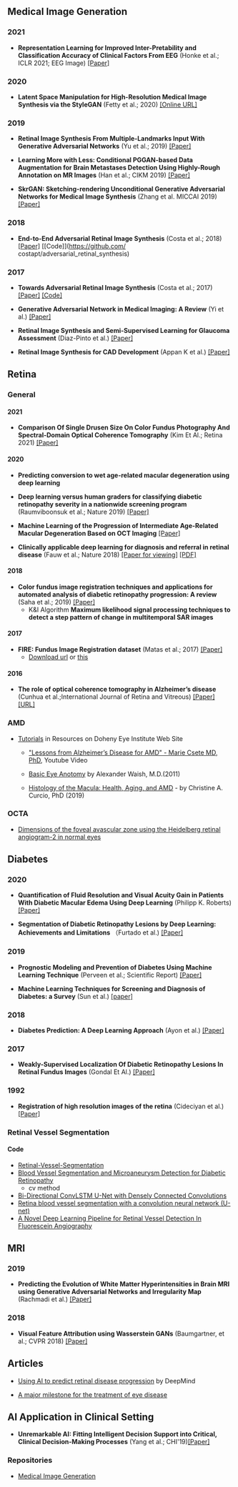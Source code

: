 

## Medical Image Generation

### 2021

* **Representation Learning for Improved Inter-Pretability and Classification Accuracy of Clinical Factors From EEG**  (Honke et al.; ICLR 2021; EEG Image) [[Paper]](https://openreview.net/forum?id=TVjLza1t4hI)

### 2020

* **Latent Space Manipulation for High-Resolution Medical Image Synthesis via the StyleGAN** (Fetty et al.; 2020) [[Online URL]](https://www.sciencedirect.com/science/article/pii/S0939388920300544) 

### 2019

* **Retinal Image Synthesis From Multiple-Landmarks Input With Generative Adversarial Networks**
  (Yu et al.; 2019) [[Paper]](https://biomedical-engineering-online.biomedcentral.com/track/pdf/10.1186/s12938-019-0682-x)

* **Learning More with Less: Conditional PGGAN-based Data Augmentation for Brain Metastases Detection Using Highly-Rough Annotation on MR Images** 
    (Han et al.; CIKM 2019) [[Paper]](https://arxiv.org/abs/1902.09856)

* **SkrGAN: Sketching-rendering Unconditional Generative Adversarial Networks for Medical Image Synthesis** (Zhang et al. MICCAI 2019) [[Paper]](https://arxiv.org/abs/1908.04346)
### 2018

* **End-to-End Adversarial Retinal Image Synthesis** (Costa et al.; 2018) [[Paper]](https://repositorio.inesctec.pt/bitstream/123456789/8302/1/P-00N-22X.pdf) [[Code]](https://github.com/ costapt/adversarial_retinal_synthesis)

### 2017

* **Towards Adversarial Retinal Image Synthesis** (Costa et al.; 2017) [[Paper]](https://arxiv.org/abs/1701.08974) [[Code]](https://github.com/costapt/vess2ret)

* **Generative Adversarial Network in Medical Imaging: A Review** (Yi et al.) [[Paper]](https://arxiv.org/pdf/1809.07294v4.pdf)


* **Retinal Image Synthesis and Semi-Supervised Learning for Glaucoma Assessment** (Diaz-Pinto et al.) [[Paper]](https://www.researchgate.net/publication/331600377_Retinal_Image_Synthesis_and_Semi-Supervised_Learning_for_Glaucoma_Assessment)

* **Retinal Image Synthesis for CAD Development** (Appan K et al.) [[Paper]](http://web2py.iiit.ac.in/research_centres/publications/download/inproceedings.pdf.b0f3d9dec1202f8d.49434941525f323031382e706466.pdf)


## Retina

### General

#### 2021

* **Comparison Of Single Drusen Size On Color Fundus Photography And Spectral-Domain Optical Coherence Tomography** (Kim Et Al.; Retina 2021) [[Paper]](Https://Journals.Lww.Com/Retinajournal/Abstract/9000/Comparison_of_single_drusen_size_on_color_fundus.95597.Aspx)


#### 2020

* **Predicting conversion to wet age-related macular degeneration using deep learning** 
* **Deep learning versus human graders for classifying diabetic retinopathy severity in a nationwide screening program** (Raumviboonsuk et al.; Nature 2019)
[[Paper]](https://www.nature.com/articles/s41746-019-0099-8)

* **Machine Learning of the Progression of Intermediate Age-Related Macular Degeneration Based on OCT Imaging** [[Paper]](https://iovs.arvojournals.org/article.aspx?articleid=2635834)

* **Clinically applicable deep learning for diagnosis and referral in retinal disease** (Fauw et al.; Nature 2018) [[Paper for viewing]](https://www.nature.com/articles/s41591-018-0107-6.epdf?author_access_token=PAbvHEuv_YYmrPVbG5HqKdRgN0jAjWel9jnR3ZoTv0P43NEH20hFuvBoJk6cvICihn8kmL6tmejFlnuPlbT_0KmJgK6N07SPh_ZLy0Nxb0-LAGIDBaH1fjJTkD9ahUEQpRlEudtlG9E1v3ca9xNQcQ%3D%3D) [[PDF]](https://kstatic.googleusercontent.com/files/2cfa1b4c63fcbabb838f8f1cab0bf45fd24686ec04d8af69284df9eaa66f4217be38d9888bd536c3b626a2de6663d811bd0949f15fffc9cfd953af946b59a929)

#### 2018

* **Color fundus image registration techniques and applications for automated analysis of diabetic retinopathy progression: A review** (Saha et al.; 2019) [[Paper]](https://www.researchgate.net/publication/330045607_Color_fundus_image_registration_techniques_and_applications_for_automated_analysis_of_diabetic_retinopathy_progression_A_review)
   * K&I Algorithm **Maximum likelihood signal processing techniques to detect a step pattern of change in multitemporal SAR images** 
#### 2017

* **FIRE: Fundus Image Registration dataset** (Matas et al.; 2017) [[Paper]](https://carlos.hernandez.im/papers/2017_07_JMO.pdf)
  * [Download url](https://projects.ics.forth.gr/cvrl/fire/) or [this](http://www.ics.forth.gr/cvrl/fire)

#### 2016

* **The role of optical coherence tomography in Alzheimer’s disease** (Cunhua et al.;International Journal of Retina and Vitreous) [[Paper]](https://journalretinavitreous.biomedcentral.com/track/pdf/10.1186/s40942-016-0049-4.pdf) [[URL]](https://journalretinavitreous.biomedcentral.com/articles/10.1186/s40942-016-0049-4)

### AMD

* [Tutorials](https://rimr.doheny.org/resources/tutorials/) in Resources on Doheny Eye Institute Web Site
  * ["Lessons from Alzheimer’s Disease for AMD" - Marie Csete MD, PhD](https://www.youtube.com/watch?v=2Isyo42r5mM&list=PLA9ag88nI9UQ6rcn18sqCnnxOlMMg0lfx&index=2), Youtube Video

  * [Basic Eye Anotomy](http://rimr.doheny.org/wp-content/uploads/sites/2/2016/12/Basic_Eye_Anatomy.mp4) by Alexander Waish, M.D.(2011)

  * [Histology of the Macula: Health, Aging, and AMD](https://www.youtube.com/watch?v=eO6MWyMTcgY&list=PLA9ag88nI9UQ6rcn18sqCnnxOlMMg0lfx&index=3) - by Christine A. Curcio, PhD (2019)


### OCTA

* [Dimensions of the foveal avascular zone using the Heidelberg retinal angiogram-2 in normal eyes](https://www.ncbi.nlm.nih.gov/pmc/articles/PMC3032258/)


## Diabetes

### 2020

* **Quantification of Fluid Resolution and Visual Acuity Gain in Patients With Diabetic Macular Edema Using Deep Learning** (Philipp K. Roberts) [[Paper]](https://retinsight.com/wp-content/uploads/2021/03/12_2020_Roberts-et-al_Jama-ophthalmology.pdf)

* **Segmentation of Diabetic Retinopathy Lesions by Deep Learning: Achievements and Limitations** （Furtado et al.) [[Paper]](https://www.scitepress.org/Papers/2020/88811/88811.pdf)
### 2019

* **Prognostic Modeling and Prevention of Diabetes Using Machine Learning Technique** (Perveen et al.; Scientific Report) [[Paper]](https://www.nature.com/articles/s41598-019-49563-6.pdf)

* **Machine Learning Techniques for Screening and Diagnosis of Diabetes: a Survey** (Sun et al.) [[paper]](https://hrcak.srce.hr/221017)

### 2018

* **Diabetes Prediction: A Deep Learning Approach** (Ayon et al.) [[Paper]](http://www.mecs-press.net/ijieeb/ijieeb-v11-n2/IJIEEB-V11-N2-3.pdf)

### 2017

* **Weakly-Supervised Localization Of Diabetic Retinopathy Lesions In Retinal Fundus Images** (Gondal Et Al.) [[Paper]](Https://Arxiv.Org/Pdf/1706.09634.Pdf)

### 1992

* **Registration of high resolution images of the retina** (Cideciyan et al.) [[Paper]](https://d-nb.info/102407997X/34)

### Retinal Vessel Segmentation

#### Code

* [Retinal-Vessel-Segmentation](https://github.com/zhengyuan-liu/Retinal-Vessel-Segmentation)
* [Blood Vessel Segmentation and Microaneurysm Detection for Diabetic Retinopathy](https://github.com/getsanjeev/retina-features)
  * cv method
* [Bi-Directional ConvLSTM U-Net with Densely Connected Convolutions](https://github.com/rezazad68/BCDU-Net)
* [Retina blood vessel segmentation with a convolution neural network (U-net)](https://github.com/orobix/retina-unet)
* [A Novel Deep Learning Pipeline for Retinal Vessel Detection In Fluorescein Angiography](https://github.com/ShamaLabUR/DeepVesselSeg4FA)


## MRI

### 2019

* **Predicting the Evolution of White Matter Hyperintensities in Brain MRI using Generative Adversarial Networks and Irregularity Map** (Rachmadi et al.) [[Paper]](https://www.biorxiv.org/content/10.1101/662692v2)

### 2018

* **Visual Feature Attribution using Wasserstein GANs** (Baumgartner, et al.; CVPR 2018) [[Paper]]()
## Articles

* [Using AI to predict retinal disease progression](https://deepmind.com/blog/article/Using_ai_to_predict_retinal_disease_progression) by DeepMind

* [A major milestone for the treatment of eye disease](https://deepmind.com/blog/article/moorfields-major-milestone)


## AI Application in Clinical Setting

* **Unremarkable AI: Fitting Intelligent Decision Support into Critical, Clinical Decision-Making Processes**  (Yang et al.; CHI'19)[[Paper]](https://arxiv.org/abs/1904.09612)

### Repositories

* [Medical Image Generation](https://paperswithcode.com/task/medical-image-generation)